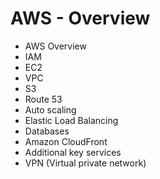 # AWS - Overview

- AWS Overview
- IAM
- EC2
- VPC
- S3
- Route 53
- Auto scaling
- Elastic Load Balancing
- Databases
- Amazon CloudFront
- Additional key services
- VPN (Virtual private network)
